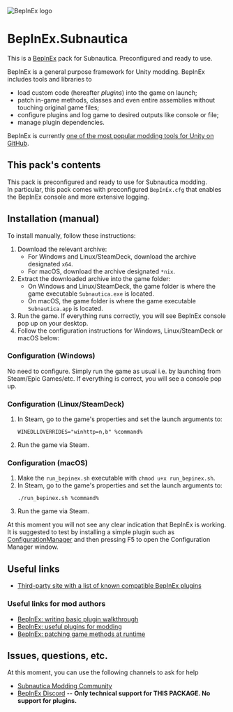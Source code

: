 ![BepInEx logo](https://avatars2.githubusercontent.com/u/39589027?s=256)

# BepInEx.Subnautica

This is a [BepInEx](https://github.com/BepInEx/BepInEx) pack for Subnautica. Preconfigured and ready to use.

BepInEx is a general purpose framework for Unity modding.
BepInEx includes tools and libraries to

-   load custom code (hereafter _plugins_) into the game on launch;
-   patch in-game methods, classes and even entire assemblies without touching original game files;
-   configure plugins and log game to desired outputs like console or file;
-   manage plugin dependencies.

BepInEx is currently [one of the most popular modding tools for Unity on GitHub](https://github.com/topics/modding?o=desc&s=stars).

## This pack's contents

This pack is preconfigured and ready to use for Subnautica modding.  
In particular, this pack comes with preconfigured `BepInEx.cfg` that enables the BepInEx console and more extensive logging.

## Installation (manual)

To install manually, follow these instructions:

1. Download the relevant archive:
    - For Windows and Linux/SteamDeck, download the archive designated `x64`.
    - For macOS, download the archive designated `*nix`.
2. Extract the downloaded archive into the game folder:
    - On Windows and Linux/SteamDeck, the game folder is where the game executable `Subnautica.exe` is located.
    - On macOS, the game folder is where the game executable `Subnautica.app` is located.
3. Run the game. If everything runs correctly, you will see BepInEx console pop up on your desktop.
4. Follow the configuration instructions for Windows, Linux/SteamDeck or macOS below:

### Configuration (Windows)

No need to configure. Simply run the game as usual i.e. by launching from Steam/Epic Games/etc. If everything is correct, you will see a console pop up.

### Configuration (Linux/SteamDeck)

1. In Steam, go to the game's properties and set the launch arguments to:
    ```
    WINEDLLOVERRIDES="winhttp=n,b" %command%
    ```
2. Run the game via Steam.

### Configuration (macOS)

1. Make the `run_bepinex.sh` executable with `chmod u+x run_bepinex.sh`.
2. In Steam, go to the game's properties and set the launch arguments to:
    ```
    ./run_bepinex.sh %command%
    ```
3. Run the game via Steam.

At this moment you will not see any clear indication that BepInEx is working. It is suggested to test by installing a simple plugin such as [ConfigurationManager](https://www.nexusmods.com/subnautica/mods/1112) and then pressing F5 to open the Configuration Manager window.

## Useful links

-   [Third-party site with a list of known compatible BepInEx plugins](https://ramuneneptune.github.io/modlists/sn.html)

### Useful links for mod authors

-   [BepInEx: writing basic plugin walkthrough](https://docs.bepinex.dev/articles/dev_guide/plugin_tutorial/)
-   [BepInEx: useful plugins for modding](https://docs.bepinex.dev/articles/dev_guide/dev_tools.html)
-   [BepInEx: patching game methods at runtime](https://docs.bepinex.dev/articles/dev_guide/runtime_patching.html)

## Issues, questions, etc.

At this moment, you can use the following channels to ask for help

-   [Subnautica Modding Community](https://discord.gg/M27wjFAfTQ)
-   [BepInEx Discord](https://discord.gg/MpFEDAg) -- **Only technical support for THIS PACKAGE. No support for plugins.**
